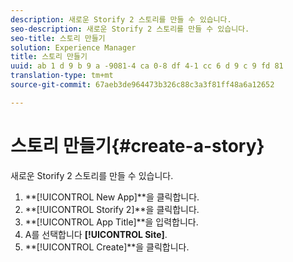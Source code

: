 ```yaml
---
description: 새로운 Storify 2 스토리를 만들 수 있습니다.
seo-description: 새로운 Storify 2 스토리를 만들 수 있습니다.
seo-title: 스토리 만들기
solution: Experience Manager
title: 스토리 만들기
uuid: ab 1 d 9 b 9 a -9081-4 ca 0-8 df 4-1 cc 6 d 9 c 9 fd 81
translation-type: tm+mt
source-git-commit: 67aeb3de964473b326c88c3a3f81ff48a6a12652

---
```



# 스토리 만들기{#create-a-story}

새로운 Storify 2 스토리를 만들 수 있습니다.

1. **[!UICONTROL New App]**을 클릭합니다.
1. **[!UICONTROL Storify 2]**을 클릭합니다.
1. **[!UICONTROL App Title]**을 입력합니다.
1. A를 선택합니다 **[!UICONTROL Site]**.
1. **[!UICONTROL Create]**을 클릭합니다.
